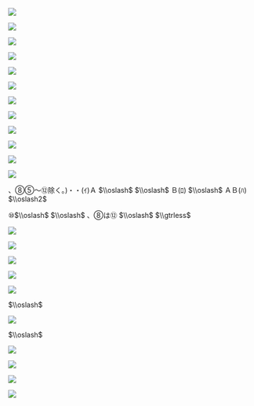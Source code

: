 ![](https://www.nta.go.jp/tmp/7add50af-883c-4545-be63-79765e08803b/images/f49a356972e29d76c9867b3b1403809a10a570fff17d44d7dfd387d557582182.jpg)

![](https://www.nta.go.jp/tmp/7add50af-883c-4545-be63-79765e08803b/images/fb37da7cd40db9003e6f6781106df08525e6a9d2b884accd34415700dcf1510b.jpg)

![](https://www.nta.go.jp/tmp/7add50af-883c-4545-be63-79765e08803b/images/6286d2dec7088fbb1dc8d582d7643f48400e93f8c25749cc7704967e228c3e65.jpg)

![](https://www.nta.go.jp/tmp/7add50af-883c-4545-be63-79765e08803b/images/7c667041b85032a6c01274539800372c51901e5d16def00e0baf4160f7442a68.jpg)

![](https://www.nta.go.jp/tmp/7add50af-883c-4545-be63-79765e08803b/images/2d29917d106f090d6fa26883b72853f26ecd967ef64f44d8671ecf714be4f306.jpg)

![](https://www.nta.go.jp/tmp/7add50af-883c-4545-be63-79765e08803b/images/84e07875e9efb217f1b874d717c3fc6315004b30cc3ef6ecb56c352bb1077eeb.jpg)

![](https://www.nta.go.jp/tmp/7add50af-883c-4545-be63-79765e08803b/images/1324ebe1a569f5784180f02a9bbd2657a65ed92413cf6b0fe762fe467668315b.jpg)

![](https://www.nta.go.jp/tmp/7add50af-883c-4545-be63-79765e08803b/images/5b3a632d26a35460372e3cb4dc52f3fb94d1f22306b57914ad3c1a67a3796072.jpg)

![](https://www.nta.go.jp/tmp/7add50af-883c-4545-be63-79765e08803b/images/ca1653da0ee6f81f3da8d3d40d9fed73501ecbab015244df259b9b891b858b3e.jpg)

![](https://www.nta.go.jp/tmp/7add50af-883c-4545-be63-79765e08803b/images/ba28b4ac759eb379c05a824ec50d603a5f3e9f82f3c0ddab2713e7a8578910b6.jpg)

![](https://www.nta.go.jp/tmp/7add50af-883c-4545-be63-79765e08803b/images/86a0ece64ab7412897290328b29468c349c339acbdee912e8be88f7162a1116b.jpg)

![](https://www.nta.go.jp/tmp/7add50af-883c-4545-be63-79765e08803b/images/0b501fa19d0446502644cde2b50f41cd8875d795d609eb0a3e4b13cc320bb65f.jpg)

、⑧⑤～⑫除く｡)・・(ｲ)Ａ $\\oslash$ $\\oslash$ Ｂ(ﾛ) $\\oslash$ ＡＢ(ﾊ) $\\oslash2$

⑩$\\oslash$ $\\oslash$ 、⑧は⑫ $\\oslash$ $\\gtrless$

![](https://www.nta.go.jp/tmp/7add50af-883c-4545-be63-79765e08803b/images/036b561a7bbf2e6553f570dc1b6d275f0b4049a1708a0f0d4f972a16d08e919e.jpg)

![](https://www.nta.go.jp/tmp/7add50af-883c-4545-be63-79765e08803b/images/9d404072c7e015b2106e87e0f21f4166b3095300c0b48fd85b0fc99cd5ebb824.jpg)

![](https://www.nta.go.jp/tmp/7add50af-883c-4545-be63-79765e08803b/images/4f5fbb1bc71188b1c4a7585b867b74066f64204d078eeac9bd119c967ef6a6f7.jpg)

![](https://www.nta.go.jp/tmp/7add50af-883c-4545-be63-79765e08803b/images/7ee450788e6aa74f7ccb4800f01332aedecdcec63a82adfbea64ff65ccd0dea1.jpg)

![](https://www.nta.go.jp/tmp/7add50af-883c-4545-be63-79765e08803b/images/5619680a7b6585adc8e36aaac28fefee378e2990f7c03ba5dfe358e6dc1f438c.jpg)

$\\oslash$

![](https://www.nta.go.jp/tmp/7add50af-883c-4545-be63-79765e08803b/images/8fa19e778c690e4e5fd539090eb0666f376ba210b69df65f1300739d21b007be.jpg)

$\\oslash$

![](https://www.nta.go.jp/tmp/7add50af-883c-4545-be63-79765e08803b/images/489121d3349c5998d926543d2de57f72e7227ebf53c9fc49138ada95cea4996a.jpg)

![](https://www.nta.go.jp/tmp/7add50af-883c-4545-be63-79765e08803b/images/cf559151d4e88e64a34fc4e248c17da48792b4361e5e9d57adb272500be139d2.jpg)

![](https://www.nta.go.jp/tmp/7add50af-883c-4545-be63-79765e08803b/images/f1242f0ce1aba90c76eb51cc944c3254f019cc148d0982fffff12bed8cbaa058.jpg)

![](https://www.nta.go.jp/tmp/7add50af-883c-4545-be63-79765e08803b/images/5a7466a70faff1a91dd82553e9c353d03f0f07e8fac4e73f523cfc299e9c474d.jpg)